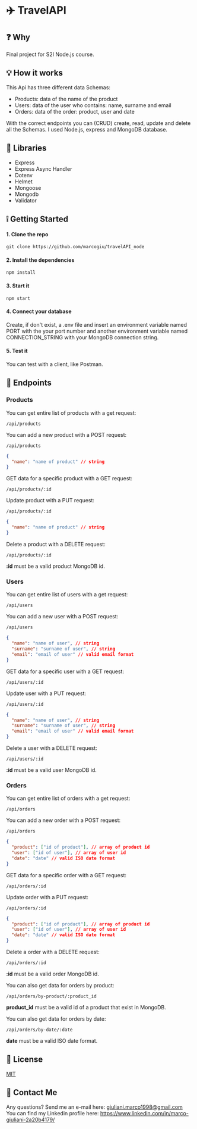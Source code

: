 # :airplane: TravelAPI

## :question: Why

Final project for S2I Node.js course.

## :bulb: How it works

This Api has three different data Schemas:

- Products: data of the name of the product
- Users: data of the user who contains: name, surname and email
- Orders: data of the order: product, user and date

With the correct endpoints you can (CRUD) create, read, update and delete all the Schemas. I used Node.js, express and MongoDB database.

## :book: Libraries

- Express
- Express Async Handler
- Dotenv
- Helmet
- Mongoose
- Mongodb
- Validator

## :grey_exclamation: Getting Started

#### 1. Clone the repo

`git clone https://github.com/marcogiu/travelAPI_node`

#### 2. Install the dependencies

`npm install`

#### 3. Start it

`npm start`

#### 4. Connect your database

Create, if don't exist, a .env file and insert an environment variable named PORT with the your port number and another environment variable named CONNECTION_STRING with your MongoDB connection string.

#### 5. Test it

You can test with a client, like Postman.

## :open_file_folder: Endpoints

### Products

You can get entire list of products with a get request:

`/api/products`

You can add a new product with a POST request:

`/api/products`

```json
{
  "name": "name of product" // string
}
```

GET data for a specific product with a GET request:

`/api/products/:id`

Update product with a PUT request:

`/api/products/:id`

```json
{
  "name": "name of product" // string
}
```

Delete a product with a DELETE request:

`/api/products/:id`

<strong>:id</strong> must be a valid product MongoDB id.

### Users

You can get entire list of users with a get request:

`/api/users`

You can add a new user with a POST request:

`/api/users`

```json
{
  "name": "name of user", // string
  "surname": "surname of user", // string
  "email": "email of user" // valid email format
}
```

GET data for a specific user with a GET request:

`/api/users/:id`

Update user with a PUT request:

`/api/users/:id`

```json
{
  "name": "name of user", // string
  "surname": "surname of user", // string
  "email": "email of user" // valid email format
}
```

Delete a user with a DELETE request:

`/api/users/:id`

<strong>:id</strong> must be a valid user MongoDB id.

### Orders

You can get entire list of orders with a get request:

`/api/orders`

You can add a new order with a POST request:

`/api/orders`

```json
{
  "product": ["id of product"], // array of product id
  "user": ["id of user"], // array of user id
  "date": "date" // valid ISO date format
}
```

GET data for a specific order with a GET request:

`/api/orders/:id`

Update order with a PUT request:

`/api/orders/:id`

```json
{
  "product": ["id of product"], // array of product id
  "user": ["id of user"], // array of user id
  "date": "date" // valid ISO date format
}
```

Delete a order with a DELETE request:

`/api/orders/:id`

<strong>:id</strong> must be a valid order MongoDB id.

You can also get data for orders by product:

`/api/orders/by-product/:product_id`

<strong>product_id</strong> must be a valid id of a product that exist in MongoDB.

You can also get data for orders by date:

`/api/orders/by-date/:date`

<strong>date</strong> must be a valid ISO date format.

## :page_with_curl: License

[MIT](https://choosealicense.com/licenses/mit/)

## :e-mail: Contact Me

Any questions? Send me an e-mail here: giuliani.marco1998@gmail.com <br>
You can find my Linkedin profile here: https://www.linkedin.com/in/marco-giuliani-2a20b4179/
